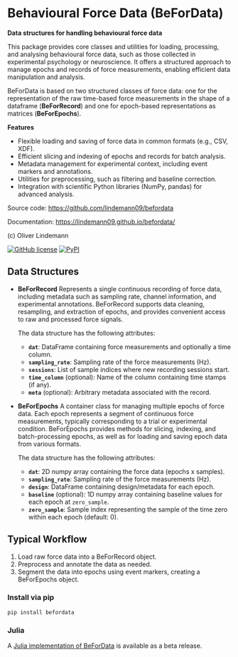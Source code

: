 # Behavioural Force Data (BeForData)

**Data structures for handling behavioural force data**


This package provides core classes and utilities for loading, processing, and analysing behavioural force data, such as those collected in experimental psychology or neuroscience. It offers a structured approach to manage epochs and records of force measurements, enabling efficient data manipulation and analysis.

BeForData is based on two structured classes of force data: one for the representation of
the raw time-based force measurements in the shape of a dataframe (**BeForRecord**) and
one for epoch-based representations as matrices (**BeForEpochs**).

**Features**

- Flexible loading and saving of force data in common formats (e.g., CSV, XDF).
- Efficient slicing and indexing of epochs and records for batch analysis.
- Metadata management for experimental context, including event markers and annotations.
- Utilities for preprocessing, such as filtering and baseline correction.
- Integration with scientific Python libraries (NumPy, pandas) for advanced analysis.

Source code: https://github.com/lindemann09/befordata

Documentation: https://lindemann09.github.io/befordata/

(c) Oliver Lindemann

[![GitHub license](https://img.shields.io/github/license/lindemann09/befordata)](https://github.com/lindemann09/befordata/blob/master/LICENSE) [![PyPI](https://img.shields.io/pypi/v/befordata?style=flat)](https://pypi.org/project/befordata/)


## Data Structures

- **BeForRecord**
   Represents a single continuous recording of force data, including metadata such as
   sampling rate, channel information, and experimental annotations. BeForRecord
   supports data cleaning, resampling, and extraction of epochs, and provides
   convenient access to raw and processed force signals.

   The data structure has the following attributes:

   - **`dat`**: DataFrame containing force measurements and optionally a time column.
   - **`sampling_rate`**: Sampling rate of the force measurements (Hz).
   - **`sessions`**: List of sample indices where new recording sessions start.
   - **`time_column`** (optional): Name of the column containing time stamps (if any).
   - **`meta`** (optional): Arbitrary metadata associated with the record.

- **BeForEpochs**
   A container class for managing multiple epochs of force data. Each epoch
   represents a segment of continuous force measurements, typically corresponding
   to a trial or experimental condition. BeForEpochs provides methods for slicing,
   indexing, and batch-processing epochs, as well as for loading and saving epoch
   data from various formats.

   The data structure has the following attributes:

   - **`dat`**: 2D numpy array containing the force data (epochs x samples).
   - **`sampling_rate`**: Sampling rate of the force measurements (Hz).
   - **`design`**: DataFrame containing design/metadata for each epoch.
   - **`baseline`** (optional): 1D numpy array containing baseline values for each
      epoch at `zero_sample`.
   - **`zero_sample`**: Sample index representing the sample of the time zero within
      each epoch (default: 0).



## Typical Workflow

1. Load raw force data into a BeForRecord object.
2. Preprocess and annotate the data as needed.
3. Segment the data into epochs using event markers, creating a BeForEpochs object.


### Install via pip

```
pip install befordata
```

### Julia

A [Julia implementation of BeForData](https://github.com/lindemann09/BeForData.jl) is available as a beta release.

